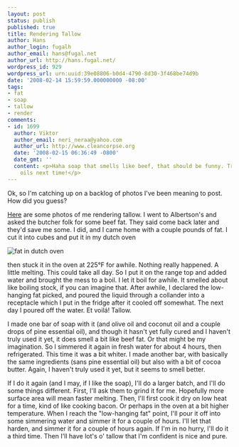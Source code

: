 ```yaml
---
layout: post
status: publish
published: true
title: Rendering Tallow
author: Hans
author_login: fugalh
author_email: hans@fugal.net
author_url: http://hans.fugal.net/
wordpress_id: 929
wordpress_url: urn:uuid:39e08806-b0d4-4790-8d30-3f468be74d9b
date: '2008-02-14 15:59:59.000000000 -08:00'
tags:
- fat
- soap
- tallow
- render
comments:
- id: 1699
  author: Viktor
  author_email: neri_neraa@yahoo.com
  author_url: http://www.cleancorpse.org
  date: '2008-02-15 06:36:49 -0800'
  date_gmt: ''
  content: <p>Haha soap that smells like beef, that should be funny. Try other aromatic
    oils next time!</p>
---
```

<p>Ok, so I'm catching up on a backlog of photos I've been meaning to post. How did you guess?</p>

<p><a href="http://foton.fugal.net/album/91">Here</a> are some photos of me rendering tallow. I went to Albertson's and asked the butcher folk for some beef fat. They said come back later and they'd save me some. I did, and I came home with a couple pounds of fat. I cut it into cubes and put it in my dutch oven</p>

<p><img src="http://foton.fugal.net/foto/1296/thumbnail" alt="fat in dutch oven"/></p>

<p>then stuck it in the oven at 225°F for awhile. Nothing really happened. A little melting. This could take all day. So I put it on the range top and added water and brought the mess to a boil. I let it boil for awhile. It smelled about like boiling stock, if you can imagine that. After awhile, I declared the low-hanging fat picked, and poured the liquid through a collander into a receptacle which I put in the fridge after it cooled off somewhat. The next day I poured off the water. Et voilá! Tallow.</p>

<p>I made one bar of soap with it (and olive oil and coconut oil and a couple drops of pine essential oil), and though it hasn't yet fully cured and I haven't truly used it yet, it does smell a bit like beef fat. Or that might be my imagination. So I simmered it again in fresh water for about 4 hours, then refrigerated. This time it was a bit whiter. I made another bar, with basically the same ingredients (sans pine essential oil) but also with a bit of cocoa butter. Again, I haven't truly used it yet, but it seems to smell better.</p>

<p>If I do it again (and I may, if I like the soap), I'll do a larger batch, and I'll do some things different. First, I'll ask them to grind it for me. Hopefully more surface area will mean faster melting. Then, I'll first cook it dry on low heat for a time, kind of like cooking bacon. Or perhaps in the oven at a bit higher temperature. When I reach the "low-hanging fat" point, I'll pour it off into some simmering water and simmer it for a couple of hours. I'll let that harden, and simmer it for a couple of hours again. If I'm in no hurry, I'll do it a third time. Then I'll have lot's o' tallow that I'm confident is nice and pure.</p>
